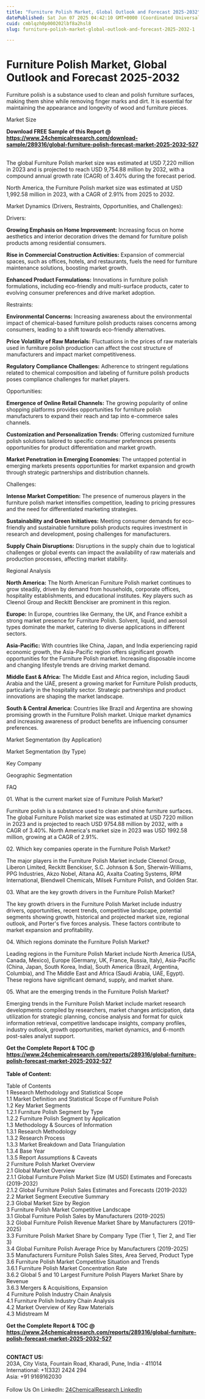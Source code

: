 ```yaml
---
title: "Furniture Polish Market, Global Outlook and Forecast 2025-2032"
datePublished: Sat Jun 07 2025 04:42:10 GMT+0000 (Coordinated Universal Time)
cuid: cmblqzh0p000202lbf8a2hsl8
slug: furniture-polish-market-global-outlook-and-forecast-2025-2032-1

---
```


# Furniture Polish Market, Global Outlook and Forecast 2025-2032

<p>Furniture polish is a substance used to clean and polish furniture surfaces, making them shine while removing finger marks and dirt. It is essential for maintaining the appearance and longevity of wood and furniture pieces.</p><p>
Market Size</p><p>
</p><div><b>Download FREE Sample of this Report @ 
            <a href="https://www.24chemicalresearch.com/download-sample/289316/global-furniture-polish-forecast-market-2025-2032-527">
            https://www.24chemicalresearch.com/download-sample/289316/global-furniture-polish-forecast-market-2025-2032-527</a></b></div><br><p>The global Furniture Polish market size was estimated at USD 7,220 million in 2023 and is projected to reach USD 9,754.88 million by 2032, with a compound annual growth rate (CAGR) of 3.40% during the forecast period.</p><p>
</p><p>North America, the Furniture Polish market size was estimated at USD 1,992.58 million in 2023, with a CAGR of 2.91% from 2025 to 2032.</p><p>
Market Dynamics (Drivers, Restraints, Opportunities, and Challenges):</p><p>
Drivers:</p><p>
</p><p><strong>Growing Emphasis on Home Improvement:</strong> Increasing focus on home aesthetics and interior decoration drives the demand for furniture polish products among residential consumers.</p><p><strong>Rise in Commercial Construction Activities:</strong> Expansion of commercial spaces, such as offices, hotels, and restaurants, fuels the need for furniture maintenance solutions, boosting market growth.</p><p><strong>Enhanced Product Formulations:</strong> Innovations in furniture polish formulations, including eco-friendly and multi-surface products, cater to evolving consumer preferences and drive market adoption.</p><p>
Restraints:</p><p>
</p><p><strong>Environmental Concerns:</strong> Increasing awareness about the environmental impact of chemical-based furniture polish products raises concerns among consumers, leading to a shift towards eco-friendly alternatives.</p><p><strong>Price Volatility of Raw Materials:</strong> Fluctuations in the prices of raw materials used in furniture polish production can affect the cost structure of manufacturers and impact market competitiveness.</p><p><strong>Regulatory Compliance Challenges:</strong> Adherence to stringent regulations related to chemical composition and labeling of furniture polish products poses compliance challenges for market players.</p><p>
Opportunities:</p><p>
</p><p><strong>Emergence of Online Retail Channels:</strong> The growing popularity of online shopping platforms provides opportunities for furniture polish manufacturers to expand their reach and tap into e-commerce sales channels.</p><p><strong>Customization and Personalization Trends:</strong> Offering customized furniture polish solutions tailored to specific consumer preferences presents opportunities for product differentiation and market growth.</p><p><strong>Market Penetration in Emerging Economies:</strong> The untapped potential in emerging markets presents opportunities for market expansion and growth through strategic partnerships and distribution channels.</p><p>
Challenges:</p><p>
</p><p><strong>Intense Market Competition:</strong> The presence of numerous players in the furniture polish market intensifies competition, leading to pricing pressures and the need for differentiated marketing strategies.</p><p><strong>Sustainability and Green Initiatives:</strong> Meeting consumer demands for eco-friendly and sustainable furniture polish products requires investment in research and development, posing challenges for manufacturers.</p><p><strong>Supply Chain Disruptions:</strong> Disruptions in the supply chain due to logistical challenges or global events can impact the availability of raw materials and production processes, affecting market stability.</p><p>
Regional Analysis</p><p>
</p><p><strong>North America:</strong> The North American Furniture Polish market continues to grow steadily, driven by demand from households, corporate offices, hospitality establishments, and educational institutes. Key players such as Cleenol Group and Reckitt Benckiser are prominent in this region.</p><p>
</p><p>
<strong>Europe:</strong> In Europe, countries like Germany, the UK, and France exhibit a strong market presence for Furniture Polish. Solvent, liquid, and aerosol types dominate the market, catering to diverse applications in different sectors.</p><p>
</p><p>
<strong>Asia-Pacific:</strong> With countries like China, Japan, and India experiencing rapid economic growth, the Asia-Pacific region offers significant growth opportunities for the Furniture Polish market. Increasing disposable income and changing lifestyle trends are driving market demand.</p><p>
</p><p>
<strong>Middle East &amp; Africa:</strong> The Middle East and Africa region, including Saudi Arabia and the UAE, present a growing market for Furniture Polish products, particularly in the hospitality sector. Strategic partnerships and product innovations are shaping the market landscape.</p><p>
</p><p>
<strong>South &amp; Central America:</strong> Countries like Brazil and Argentina are showing promising growth in the Furniture Polish market. Unique market dynamics and increasing awareness of product benefits are influencing consumer preferences.</p><p>
Market Segmentation (by Application)</p><p>
</p><p>
Market Segmentation (by Type)</p><p>
</p><p>
Key Company</p><p>
</p><p>
Geographic Segmentation</p><p>
</p><p>
FAQ</p><p>
01. What is the current market size of Furniture Polish Market?</p><p>
</p><p>Furniture polish is a substance used to clean and shine furniture surfaces. The global Furniture Polish market size was estimated at USD 7220 million in 2023 and is projected to reach USD 9754.88 million by 2032, with a CAGR of 3.40%. North America's market size in 2023 was USD 1992.58 million, growing at a CAGR of 2.91%.</p><p>
02. Which key companies operate in the Furniture Polish Market?</p><p>
</p><p>The major players in the Furniture Polish Market include Cleenol Group, Liberon Limited, Reckitt Benckiser, S.C. Johnson &amp; Son, Sherwin-Williams, PPG Industries, Akzo Nobel, Altana AG, Axalta Coating Systems, RPM International, Blendwell Chemicals, Milsek Furniture Polish, and Golden Star.</p><p>
03. What are the key growth drivers in the Furniture Polish Market?</p><p>
</p><p>The key growth drivers in the Furniture Polish Market include industry drivers, opportunities, recent trends, competitive landscape, potential segments showing growth, historical and projected market size, regional outlook, and Porter's five forces analysis. These factors contribute to market expansion and profitability.</p><p>
04. Which regions dominate the Furniture Polish Market?</p><p>
</p><p>Leading regions in the Furniture Polish Market include North America (USA, Canada, Mexico), Europe (Germany, UK, France, Russia, Italy), Asia-Pacific (China, Japan, South Korea, India), South America (Brazil, Argentina, Columbia), and The Middle East and Africa (Saudi Arabia, UAE, Egypt). These regions have significant demand, supply, and market share.</p><p>
05. What are the emerging trends in the Furniture Polish Market?</p><p>
</p><p>Emerging trends in the Furniture Polish Market include market research developments compiled by researchers, market changes anticipation, data utilization for strategic planning, concise analysis and format for quick information retrieval, competitive landscape insights, company profiles, industry outlook, growth opportunities, market dynamics, and 6-month post-sales analyst support.</p>

<div><b>Get the Complete Report & TOC @ 
            <a href="https://www.24chemicalresearch.com/reports/289316/global-furniture-polish-forecast-market-2025-2032-527">
            https://www.24chemicalresearch.com/reports/289316/global-furniture-polish-forecast-market-2025-2032-527</a></b></div><br>
            <b>Table of Content:</b><p>Table of Contents<br />
1 Research Methodology and Statistical Scope<br />
1.1 Market Definition and Statistical Scope of Furniture Polish<br />
1.2 Key Market Segments<br />
1.2.1 Furniture Polish Segment by Type<br />
1.2.2 Furniture Polish Segment by Application<br />
1.3 Methodology & Sources of Information<br />
1.3.1 Research Methodology<br />
1.3.2 Research Process<br />
1.3.3 Market Breakdown and Data Triangulation<br />
1.3.4 Base Year<br />
1.3.5 Report Assumptions & Caveats<br />
2 Furniture Polish Market Overview<br />
2.1 Global Market Overview<br />
2.1.1 Global Furniture Polish Market Size (M USD) Estimates and Forecasts (2019-2032)<br />
2.1.2 Global Furniture Polish Sales Estimates and Forecasts (2019-2032)<br />
2.2 Market Segment Executive Summary<br />
2.3 Global Market Size by Region<br />
3 Furniture Polish Market Competitive Landscape<br />
3.1 Global Furniture Polish Sales by Manufacturers (2019-2025)<br />
3.2 Global Furniture Polish Revenue Market Share by Manufacturers (2019-2025)<br />
3.3 Furniture Polish Market Share by Company Type (Tier 1, Tier 2, and Tier 3)<br />
3.4 Global Furniture Polish Average Price by Manufacturers (2019-2025)<br />
3.5 Manufacturers Furniture Polish Sales Sites, Area Served, Product Type<br />
3.6 Furniture Polish Market Competitive Situation and Trends<br />
3.6.1 Furniture Polish Market Concentration Rate<br />
3.6.2 Global 5 and 10 Largest Furniture Polish Players Market Share by Revenue<br />
3.6.3 Mergers & Acquisitions, Expansion<br />
4 Furniture Polish Industry Chain Analysis<br />
4.1 Furniture Polish Industry Chain Analysis<br />
4.2 Market Overview of Key Raw Materials<br />
4.3 Midstream M</p>

<div><b>Get the Complete Report & TOC @ 
            <a href="https://www.24chemicalresearch.com/reports/289316/global-furniture-polish-forecast-market-2025-2032-527">
            https://www.24chemicalresearch.com/reports/289316/global-furniture-polish-forecast-market-2025-2032-527</a></b></div><br>

<b>CONTACT US:</b><br>
            203A, City Vista, Fountain Road, Kharadi, Pune, India - 411014<br>
            International: +1(332) 2424 294<br>
            Asia: +91 9169162030 <br><br>
            Follow Us On LinkedIn: <a href="https://www.linkedin.com/company/24chemicalresearch/">24ChemicalResearch LinkedIn</a>